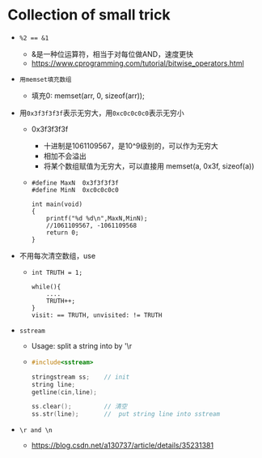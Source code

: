 # Collection of small trick

- `%2 == &1`
  - &是一种位运算符，相当于对每位做AND，速度更快
  - https://www.cprogramming.com/tutorial/bitwise_operators.html

- `用memset填充数组`

  - 填充0: memset(arr, 0, sizeof(arr));

- 用`0x3f3f3f3f`表示无穷大，用`0xc0c0c0c0`表示无穷小

  - 0x3f3f3f3f

    - 十进制是1061109567，是10^9级别的，可以作为无穷大
    - 相加不会溢出
    - 将某个数组赋值为无穷大，可以直接用 memset(a, 0x3f, sizeof(a))

  - ```
    #define MaxN  0x3f3f3f3f
    #define MinN  0xc0c0c0c0
    
    int main(void)
    {
        printf("%d %d\n",MaxN,MinN);
        //1061109567, -1061109568
        return 0;
    }
    ```

- 不用每次清空数组，use 

  - ```
    int TRUTH = 1;
    
    while(){
        ....
        TRUTH++;
    }
    visit: == TRUTH, unvisited: != TRUTH
    ```

- `sstream`

  - Usage: split a string into by '\r

  - ```c++
    #include<sstream>
    
    stringstream ss;	// init
    string line;
    getline(cin,line);
    
    ss.clear();			// 清空
    ss.str(line);		//  put string line into sstream
    ```

- `\r and \n`
  - https://blog.csdn.net/a130737/article/details/35231381

